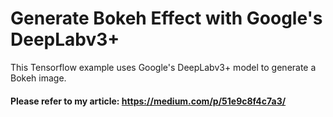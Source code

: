 # Generate Bokeh Effect with Google's DeepLabv3+ 
This Tensorflow example uses Google's DeepLabv3+ model to generate a Bokeh image.

#### Please refer to my article: https://medium.com/p/51e9c8f4c7a3/
